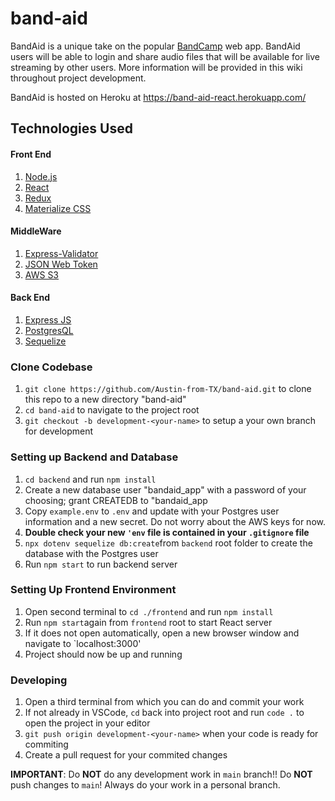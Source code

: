 # band-aid
BandAid is a unique take on the popular [BandCamp](https://bandcamp.com) web app. BandAid users will be able to login and share audio files that will be available for live streaming by other users. More information will be provided in this wiki throughout project development. 

BandAid is hosted on Heroku at https://band-aid-react.herokuapp.com/  

## Technologies Used

#### Front End

1. [Node.js](https://nodejs.org/)
1. [React](https://reactjs.org/)
1. [Redux](https://redux.js.org/)
1. [Materialize CSS](https://materializecss.com/)

#### MiddleWare

1. [Express-Validator](https://express-validator.github.io/docs/)
1. [JSON Web Token](https://jwt.io/)
1. [AWS S3](https://s3.console.aws.amazon.com/)

#### Back End 

1. [Express JS](https://expressjs.com/)
1. [PostgresQL](https://www.postgresql.org/)
1. [Sequelize](https://sequelize.org/master/)


### Clone Codebase

1. `git clone https://github.com/Austin-from-TX/band-aid.git` to clone this repo to a new directory "band-aid"
1. `cd band-aid` to navigate to the project root
1. `git checkout -b development-<your-name>` to setup a your own branch for development

### Setting up Backend and Database
1. `cd backend` and run `npm install`
1. Create a new database user "bandaid_app" with a password of your choosing; grant CREATEDB to "bandaid_app
1. Copy `example.env` to `.env` and update with your Postgres user information and a new secret.  Do not worry about the AWS keys for now.
1. **Double check your new `'env` file is contained in your `.gitignore` file**
1. `npx dotenv sequelize db:create`from `backend` root folder to create the database with the Postgres user
1. Run `npm start` to run backend server

### Setting Up Frontend Environment
1. Open second terminal to `cd ./frontend` and run `npm install`
1. Run `npm start`again from `frontend` root to start React server
1. If it does not open automatically, open a new browser window and navigate to `localhost:3000'
1. Project should now be up and running 

### Developing 
1. Open a third terminal from which you can do and commit your work 
1. If not already in VSCode, `cd` back into project root and run `code .` to open the project in your editor
1. `git push origin development-<your-name>` when your code is ready for commiting
1. Create a pull request for your commited changes 

**IMPORTANT**: Do **NOT** do any development work in `main` branch!! Do **NOT** push changes to `main`! Always do your work in a personal branch.  


